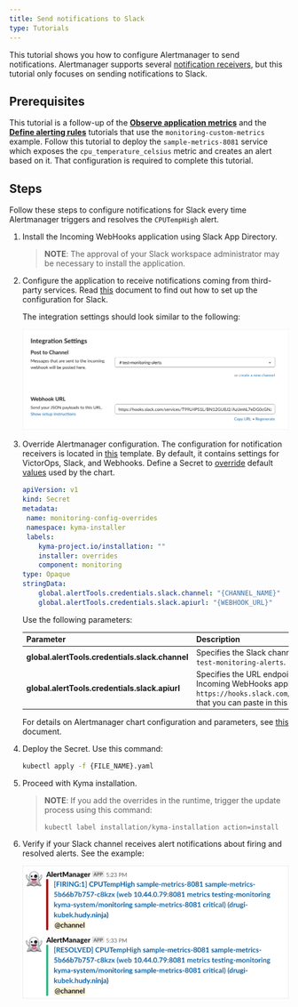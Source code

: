 ```yaml
---
title: Send notifications to Slack
type: Tutorials
---
```

This tutorial shows you how to configure Alertmanager to send notifications. Alertmanager supports several [notification receivers](https://prometheus.io/docs/alerting/configuration/#receiver), but this tutorial only focuses on sending notifications to Slack.

## Prerequisites

This  tutorial is a follow-up of the [**Observe application metrics**](#tutorials-observe-application-metrics) and the [**Define alerting rules**](#tutorials-define-alerting-rules) tutorials that use the `monitoring-custom-metrics` example. Follow this tutorial to deploy the `sample-metrics-8081` service which exposes the `cpu_temperature_celsius` metric and creates an alert based on it. That configuration is required to complete this tutorial.

## Steps

Follow these steps to configure notifications for Slack every time Alertmanager triggers and resolves the `CPUTempHigh` alert.

1. Install the Incoming WebHooks application using Slack App Directory.

   >**NOTE**: The approval of your Slack workspace administrator may be necessary to install the application.

2. Configure the application to receive notifications coming from third-party services. Read [this](https://api.slack.com/incoming-webhooks#create_a_webhook) document to find out how to set up the configuration for Slack.

   The integration settings should look similar to the following:

   ![Integration Settings](./assets/integration-settings.png)

3. Override Alertmanager configuration. The configuration for notification receivers is located in [this](https://github.com/kyma-project/kyma/blob/master/resources/monitoring/templates/alertmanager/alertmanager.config.yaml) template. By default, it contains settings for VictorOps, Slack, and Webhooks. Define a Secret to [override](https://kyma-project.io/docs/#configuration-helm-overrides-for-kyma-installation) default [values](https://github.com/kyma-project/kyma/blob/master/resources/monitoring/charts/prometheus-node-exporter/values.yaml) used by the chart.

   ```yaml
   apiVersion: v1
   kind: Secret
   metadata:
    name: monitoring-config-overrides
    namespace: kyma-installer
    labels:
       kyma-project.io/installation: ""
       installer: overrides
       component: monitoring
   type: Opaque
   stringData:
       global.alertTools.credentials.slack.channel: "{CHANNEL_NAME}"
       global.alertTools.credentials.slack.apiurl: "{WEBHOOK_URL}"
   ```

   Use the following parameters:

   | Parameter | Description |
   |-----------|--------------------|
   | **global.alertTools.credentials.slack.channel** | Specifies the Slack channel which receives notifications on new alerts, such as `test-monitoring-alerts`.
   | **global.alertTools.credentials.slack.apiurl** | Specifies the URL endpoint which sends alerts triggered by Prometheus rules. The Incoming WebHooks application provides you with the Webhook URL, such as `https://hooks.slack.com/services/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`, that you can paste in this configuration. |

   For details on Alertmanager chart configuration and parameters, see [this](https://kyma-project.io/docs/master/components/monitoring/#details-alertmanager-alertmanager-configuration) document.

4. Deploy the Secret. Use this command:

   ```bash
   kubectl apply -f {FILE_NAME}.yaml
   ```

5. Proceed with Kyma installation.

   >**NOTE**: If you add the overrides in the runtime, trigger the update process using this command:
   >```
   >kubectl label installation/kyma-installation action=install
   >```

6. Verify if your Slack channel receives alert notifications about firing and resolved alerts. See the example:

   ![Alert Notifications](./assets/alert-notifications.png)
